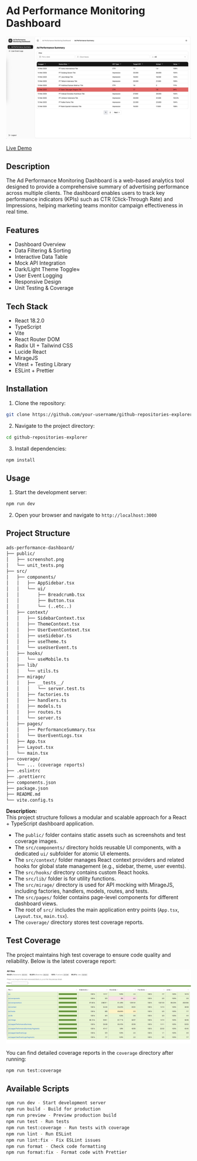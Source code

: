 # Ad Performance Monitoring Dashboard

![Ad Performance Monitoring Dashboard](./public/screenshot.png)

[Live Demo](https://argadeva.github.io/ads-performance-dashboard/)

## Description
The Ad Performance Monitoring Dashboard is a web-based analytics tool designed to provide a comprehensive summary of advertising performance across multiple clients. The dashboard enables users to track key performance indicators (KPIs) such as CTR (Click-Through Rate) and Impressions, helping marketing teams monitor campaign effectiveness in real time.

## Features
- Dashboard Overview
- Data Filtering & Sorting
- Interactive Data Table
- Mock API Integration
- Dark/Light Theme Toggle≈
- User Event Logging
- Responsive Design
- Unit Testing & Coverage

## Tech Stack
- React 18.2.0
- TypeScript
- Vite
- React Router DOM
- Radix UI + Tailwind CSS
- Lucide React
- MirageJS
- Vitest + Testing Library
- ESLint + Prettier

## Installation

1. Clone the repository:
  ```sh
  git clone https://github.com/your-username/github-repositories-explorer.git
  ```
2. Navigate to the project directory:
  ```sh
  cd github-repositories-explorer
  ```
3. Install dependencies:
  ```sh
  npm install
  ```

## Usage

1. Start the development server:
  ```sh
  npm run dev
  ```
2. Open your browser and navigate to `http://localhost:3000`

## Project Structure
```
ads-performance-dashboard/
├── public/
│   ├── screenshot.png
│   └── unit_tests.png
├── src/
│   ├── components/
│   │   ├── AppSidebar.tsx
│   │   └── ui/
│   │       ├── Breadcrumb.tsx
│   │       ├── Button.tsx
│   │       └── (..etc..)
│   ├── context/
│   │   ├── SidebarContext.tsx
│   │   ├── ThemeContext.tsx
│   │   ├── UserEventContext.tsx
│   │   ├── useSidebar.ts
│   │   ├── useTheme.ts
│   │   └── useUserEvent.ts
│   ├── hooks/
│   │   └── useMobile.ts
│   ├── lib/
│   │   └── utils.ts
│   ├── mirage/
│   │   ├── __tests__/
│   │   │   └── server.test.ts
│   │   ├── factories.ts
│   │   ├── handlers.ts
│   │   ├── models.ts
│   │   ├── routes.ts
│   │   └── server.ts
│   ├── pages/
│   │   ├── PerformanceSummary.tsx
│   │   └── UserEventLogs.tsx
│   ├── App.tsx
│   ├── Layout.tsx
│   └── main.tsx
├── coverage/
│   └── ... (coverage reports)
├── .eslintrc
├── .prettierrc
├── components.json
├── package.json
├── README.md
└── vite.config.ts
```

**Description:**  
This project structure follows a modular and scalable approach for a React + TypeScript dashboard application.  
- The `public/` folder contains static assets such as screenshots and test coverage images.
- The `src/components/` directory holds reusable UI components, with a dedicated `ui/` subfolder for atomic UI elements.
- The `src/context/` folder manages React context providers and related hooks for global state management (e.g., sidebar, theme, user events).
- The `src/hooks/` directory contains custom React hooks.
- The `src/lib/` folder is for utility functions.
- The `src/mirage/` directory is used for API mocking with MirageJS, including factories, handlers, models, routes, and tests.
- The `src/pages/` folder contains page-level components for different dashboard views.
- The root of `src/` includes the main application entry points (`App.tsx`, `Layout.tsx`, `main.tsx`).
- The `coverage/` directory stores test coverage reports.

## Test Coverage

The project maintains high test coverage to ensure code quality and reliability. Below is the latest coverage report:

![Test Coverage](./public/unit-tests.png)

You can find detailed coverage reports in the `coverage` directory after running:
```sh
npm run test:coverage
```

## Available Scripts
```sh
npm run dev - Start development server
npm run build - Build for production
npm run preview - Preview production build
npm run test - Run tests
npm run test:coverage - Run tests with coverage
npm run lint - Run ESLint
npm run lint:fix - Fix ESLint issues
npm run format - Check code formatting
npm run format:fix - Format code with Prettier
```